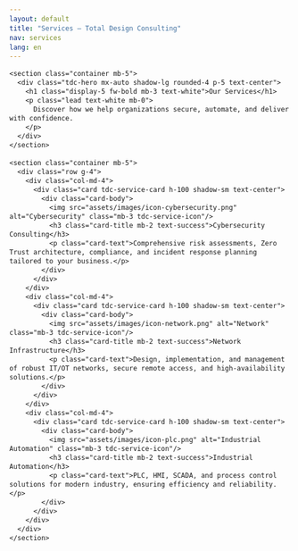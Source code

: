 ```yaml
---
layout: default
title: "Services – Total Design Consulting"
nav: services
lang: en
---
```


    <section class="container mb-5">
      <div class="tdc-hero mx-auto shadow-lg rounded-4 p-5 text-center">
        <h1 class="display-5 fw-bold mb-3 text-white">Our Services</h1>
        <p class="lead text-white mb-0">
          Discover how we help organizations secure, automate, and deliver with confidence.
        </p>
      </div>
    </section>

    <section class="container mb-5">
      <div class="row g-4">
        <div class="col-md-4">
          <div class="card tdc-service-card h-100 shadow-sm text-center">
            <div class="card-body">
              <img src="assets/images/icon-cybersecurity.png" alt="Cybersecurity" class="mb-3 tdc-service-icon"/>
              <h3 class="card-title mb-2 text-success">Cybersecurity Consulting</h3>
              <p class="card-text">Comprehensive risk assessments, Zero Trust architecture, compliance, and incident response planning tailored to your business.</p>
            </div>
          </div>
        </div>
        <div class="col-md-4">
          <div class="card tdc-service-card h-100 shadow-sm text-center">
            <div class="card-body">
              <img src="assets/images/icon-network.png" alt="Network" class="mb-3 tdc-service-icon"/>
              <h3 class="card-title mb-2 text-success">Network Infrastructure</h3>
              <p class="card-text">Design, implementation, and management of robust IT/OT networks, secure remote access, and high-availability solutions.</p>
            </div>
          </div>
        </div>
        <div class="col-md-4">
          <div class="card tdc-service-card h-100 shadow-sm text-center">
            <div class="card-body">
              <img src="assets/images/icon-plc.png" alt="Industrial Automation" class="mb-3 tdc-service-icon"/>
              <h3 class="card-title mb-2 text-success">Industrial Automation</h3>
              <p class="card-text">PLC, HMI, SCADA, and process control solutions for modern industry, ensuring efficiency and reliability.</p>
            </div>
          </div>
        </div>
      </div>
    </section>

